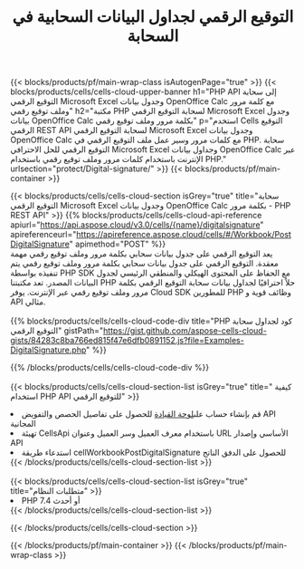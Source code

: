 ﻿---
title:  التوقيع الرقمي لجداول البيانات السحابية في السحابة
description:  Cloud APIs & SDKs لـ Microsoft Excel والتوقيع الرقمي OpenOffice Calc. التوقيع الرقمي لجداول البيانات بواسطة API Cloud Cells. يدعم SDK أنواعًا من لغات التطوير. وهي تشمل Android و C# و Go و Java و NodeJS و Perl و PHP و Python و Ruby و swift.
url: /ar/php/protect/digital-signature/
---
{{< blocks/products/pf/main-wrap-class isAutogenPage="true" >}}
{{< blocks/products/cells/cells-cloud-upper-banner h1="PHP API إلى سحابة التوقيع الرقمي Microsoft Excel وجدول بيانات OpenOffice Calc مع كلمة مرور وملف توقيع رقمي" h2="مكتبة PHP لسحابة التوقيع الرقمي Microsoft Excel وجدول بيانات OpenOffice Calc بكلمة مرور وملف توقيع رقمي" p="استخدم Cells التوقيع الرقمي REST API لسحابة التوقيع الرقمي Microsoft Excel وجدول بيانات OpenOffice Calc مع كلمات مرور وسير عمل ملف التوقيع الرقمي في PHP. سحابة التوقيع الرقمي للحل الاحترافي Microsoft Excel وجداول بيانات OpenOffice Calc عبر الإنترنت باستخدام كلمات مرور وملف توقيع رقمي باستخدام PHP." urlsection="protect/Digital-signature/" >}}
{{< blocks/products/pf/main-container >}}

{{< blocks/products/cells/cells-cloud-section isGrey="true" title="سحابة التوقيع الرقمي Microsoft Excel وجدول بيانات OpenOffice Calc بكلمة مرور - PHP REST API" >}}
{{% blocks/products/cells/cells-cloud-api-reference apiurl="https://api.aspose.cloud/v3.0/cells/{name}/digitalsignature" apireferenceurl="https://apireference.aspose.cloud/cells/#/Workbook/PostDigitalSignature" apimethod="POST" %}}
<br/>
يعد التوقيع الرقمي على جدول بيانات سحابي بكلمة مرور وملف توقيع رقمي مهمة معقدة. التوقيع الرقمي على جدول بيانات سحابي بكلمة مرور وملف توقيع رقمي يتم تنفيذه بواسطة PHP SDK مع الحفاظ على المحتوى الهيكلي والمنطقي الرئيسي لجدول البيانات المصدر. تعد مكتبتنا PHP حلاً احترافيًا لجداول بيانات سحابة التوقيع الرقمي بكلمة مرور وملف توقيع رقمي عبر الإنترنت. يوفر Cloud SDK للمطورين PHP وظائف قوية و API مثالي.
<br/>
<br/>
{{% blocks/products/cells/cells-cloud-code-div title="PHP كود لجداول سحابة التوقيع الرقمي" gistPath="https://gist.github.com/aspose-cells-cloud-gists/84283c8ba766ed815f47e6dfb0891152.js?file=Examples-DigitalSignature.php" %}}
  
{{% /blocks/products/cells/cells-cloud-code-div %}}
<br/>
<br/>
{{< blocks/products/cells/cells-cloud-section-list isGrey="true" title=" كيفية استخدام PHP API للتوقيع الرقمي" >}}
<li> قم بإنشاء حساب على<a href="https://dashboard.aspose.cloud/">لوحة القيادة</a> للحصول على تفاصيل الحصص والتفويض API المجانية</li>
<li>تهيئة CellsApi باستخدام معرف العميل وسر العميل وعنوان URL الأساسي وإصدار API</li>
<li>استدعاء طريقة cellWorkbookPostDigitalSignature للحصول على الدفق الناتج</li>
{{< /blocks/products/cells/cells-cloud-section-list >}}
<br/>
<br/>
{{< blocks/products/cells/cells-cloud-section-list isGrey="true" title="متطلبات النظام" >}}
<li>PHP 7.4 أو أحدث</li>
{{< /blocks/products/cells/cells-cloud-section-list >}}

{{< /blocks/products/cells/cells-cloud-section >}}

{{< /blocks/products/pf/main-container >}}
{{< /blocks/products/pf/main-wrap-class >}}
